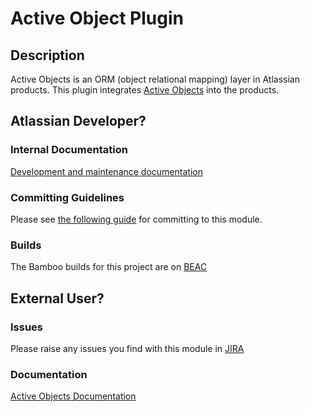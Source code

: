 # Active Object Plugin

## Description

Active Objects is an ORM (object relational mapping) layer in Atlassian products. This plugin integrates
[Active Objects](https://bitbucket.org/activeobjects/ao/) into the products.

## Atlassian Developer?

### Internal Documentation

[Development and maintenance documentation](https://ecosystem.atlassian.net/wiki/display/AO/Home)

### Committing Guidelines

Please see [the following guide](https://extranet.atlassian.com/x/Uouvdg) for committing to this module.

### Builds

The Bamboo builds for this project are on [BEAC](https://extranet-bamboo.internal.atlassian.com/browse/AO)

## External User?

### Issues

Please raise any issues you find with this module in [JIRA](https://ecosystem.atlassian.net/browse/AO)

### Documentation

[Active Objects Documentation](https://developer.atlassian.com/display/DOCS/Active+Objects)
